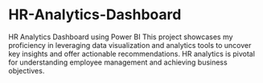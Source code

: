 # HR-Analytics-Dashboard
HR Analytics Dashboard using Power BI This project showcases my proficiency in leveraging data visualization and analytics tools to uncover key insights and offer actionable recommendations. HR analytics is pivotal for understanding employee management and achieving business objectives.
